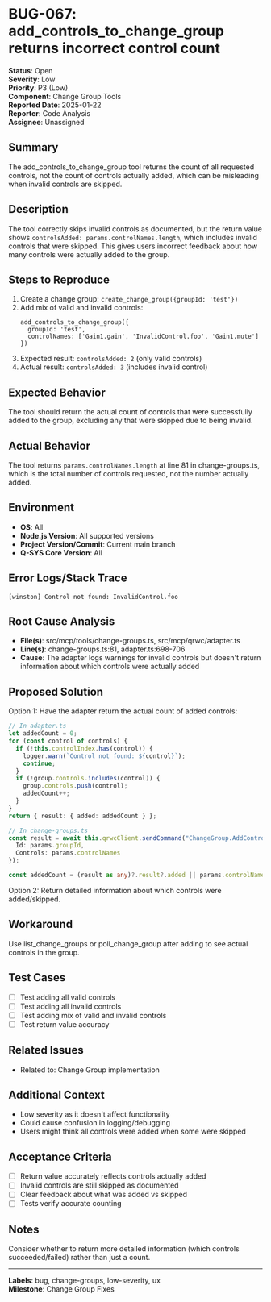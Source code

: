 # BUG-067: add_controls_to_change_group returns incorrect control count

**Status**: Open  
**Severity**: Low  
**Priority**: P3 (Low)  
**Component**: Change Group Tools  
**Reported Date**: 2025-01-22  
**Reporter**: Code Analysis  
**Assignee**: Unassigned  

## Summary
The add_controls_to_change_group tool returns the count of all requested controls, not the count of controls actually added, which can be misleading when invalid controls are skipped.

## Description
The tool correctly skips invalid controls as documented, but the return value shows `controlsAdded: params.controlNames.length`, which includes invalid controls that were skipped. This gives users incorrect feedback about how many controls were actually added to the group.

## Steps to Reproduce
1. Create a change group: `create_change_group({groupId: 'test'})`
2. Add mix of valid and invalid controls: 
   ```
   add_controls_to_change_group({
     groupId: 'test', 
     controlNames: ['Gain1.gain', 'InvalidControl.foo', 'Gain1.mute']
   })
   ```
3. Expected result: `controlsAdded: 2` (only valid controls)
4. Actual result: `controlsAdded: 3` (includes invalid control)

## Expected Behavior
The tool should return the actual count of controls that were successfully added to the group, excluding any that were skipped due to being invalid.

## Actual Behavior
The tool returns `params.controlNames.length` at line 81 in change-groups.ts, which is the total number of controls requested, not the number actually added.

## Environment
- **OS**: All
- **Node.js Version**: All supported versions
- **Project Version/Commit**: Current main branch
- **Q-SYS Core Version**: All

## Error Logs/Stack Trace
```
[winston] Control not found: InvalidControl.foo
```

## Root Cause Analysis
- **File(s)**: src/mcp/tools/change-groups.ts, src/mcp/qrwc/adapter.ts
- **Line(s)**: change-groups.ts:81, adapter.ts:698-706
- **Cause**: The adapter logs warnings for invalid controls but doesn't return information about which controls were actually added

## Proposed Solution
Option 1: Have the adapter return the actual count of added controls:
```typescript
// In adapter.ts
let addedCount = 0;
for (const control of controls) {
  if (!this.controlIndex.has(control)) {
    logger.warn(`Control not found: ${control}`);
    continue;
  }
  if (!group.controls.includes(control)) {
    group.controls.push(control);
    addedCount++;
  }
}
return { result: { added: addedCount } };

// In change-groups.ts
const result = await this.qrwcClient.sendCommand("ChangeGroup.AddControl", {
  Id: params.groupId,
  Controls: params.controlNames
});

const addedCount = (result as any)?.result?.added || params.controlNames.length;
```

Option 2: Return detailed information about which controls were added/skipped.

## Workaround
Use list_change_groups or poll_change_group after adding to see actual controls in the group.

## Test Cases
- [ ] Test adding all valid controls
- [ ] Test adding all invalid controls
- [ ] Test adding mix of valid and invalid controls
- [ ] Test return value accuracy

## Related Issues
- Related to: Change Group implementation

## Additional Context
- Low severity as it doesn't affect functionality
- Could cause confusion in logging/debugging
- Users might think all controls were added when some were skipped

## Acceptance Criteria
- [ ] Return value accurately reflects controls actually added
- [ ] Invalid controls are still skipped as documented
- [ ] Clear feedback about what was added vs skipped
- [ ] Tests verify accurate counting

## Notes
Consider whether to return more detailed information (which controls succeeded/failed) rather than just a count.

---
**Labels**: bug, change-groups, low-severity, ux  
**Milestone**: Change Group Fixes